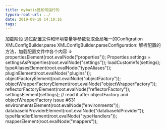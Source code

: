 ```yaml
---
title: mybatis是如何运行的
typora-root-url: ../
date: 2019-09-18 14:19:16
tags:
---
```


加载阶段 通过配置文件和环境变量等参数获取全局唯一的Configration
XMLConfigBuilder.parse
XMLConfigBuilder.parseConfiguration: 解析配置的方法，加载配置文件中各个内容
    ↓
    propertiesElement(root.evalNode("properties"));
    Properties settings = settingsAsProperties(root.evalNode("settings"));
    loadCustomVfs(settings);
    typeAliasesElement(root.evalNode("typeAliases"));
    pluginElement(root.evalNode("plugins"));
    objectFactoryElement(root.evalNode("objectFactory"));
    objectWrapperFactoryElement(root.evalNode("objectWrapperFactory"));
    reflectorFactoryElement(root.evalNode("reflectorFactory"));
    settingsElement(settings);
    // read it after objectFactory and objectWrapperFactory issue #631
    environmentsElement(root.evalNode("environments"));
    databaseIdProviderElement(root.evalNode("databaseIdProvider"));
    typeHandlerElement(root.evalNode("typeHandlers"));
    mapperElement(root.evalNode("mappers"));


